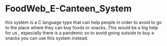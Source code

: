 # FoodWeb_E-Canteen_System
this system is a C language type that can help people in order to avoid to go to the place where they can buy foods or snacks..This would be a big help for us , especially there is a pandemic so to avoid going outside to buy a snacks you can use this system instead.
